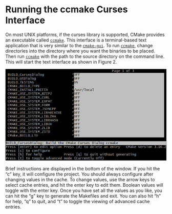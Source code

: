 # Running the ccmake Curses Interface
On most UNIX platforms, if the curses library is supported, CMake provides an executable called [`ccmake`](https://cmake.org/cmake/help/latest/manual/ccmake.1.html#manual:ccmake(1)). This interface is a terminal-based text application that is very similar to the [`cmake-gui`](https://cmake.org/cmake/help/latest/manual/cmake-gui.1.html#manual:cmake-gui(1)). To run [`ccmake`](https://cmake.org/cmake/help/latest/manual/ccmake.1.html#manual:ccmake(1)), change directories into the directory where you want the binaries to be placed. Then run [`ccmake`](https://cmake.org/cmake/help/latest/manual/ccmake.1.html#manual:ccmake(1)) with the path to the source directory on the command line. This will start the text interface as shown in Figure 2.

![ccmake running on UNIX](images/ccmakerunningonUNIX.png)

Brief instructions are displayed in the bottom of the window. If you hit the “c” key, it will configure the project. You should always configure after changing values in the cache. To change values, use the arrow keys to select cache entries, and hit the enter key to edit them. Boolean values will toggle with the enter key. Once you have set all the values as you like, you can hit the “g” key to generate the Makefiles and exit. You can also hit “h” for help, “q” to quit, and “t” to toggle the viewing of advanced cache entries.

